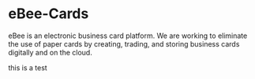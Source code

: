 # eBee-Cards
eBee is an electronic business card platform. We are working to eliminate the use of paper cards by creating, trading, and storing business cards digitally and on the cloud.

this is a test